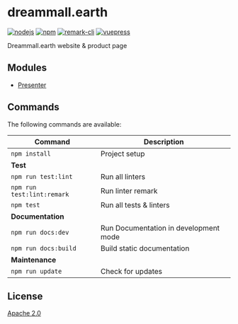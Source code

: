 # dreammall.earth
[![nodejs][badge-nodejs-img]][badge-nodejs-href]
[![npm][badge-npm-img]][badge-npm-href]
[![remark-cli][badge-remark-cli-img]][badge-remark-cli-href]
[![vuepress][badge-vuepress-img]][badge-vuepress-href]

Dreammall.earth website &amp; product page

## Modules

- [Presenter](presenter/README.md)

## Commands

The following commands are available:

| Command                    | Description                           |
|----------------------------|---------------------------------------|
| `npm install`              | Project setup                         |
| **Test**                   |                                       |
| `npm run test:lint`        | Run all linters                       |
| `npm run test:lint:remark` | Run linter remark                     |
| `npm test`                 | Run all tests & linters               |
| **Documentation**          |                                       |
| `npm run docs:dev`         | Run Documentation in development mode |
| `npm run docs:build`       | Build static documentation            |
| **Maintenance**            |                                       |
| `npm run update`           | Check for updates                     |

## License

[Apache 2.0](./LICENSE)

<!-- Badges -->
[badge-nodejs-img]: https://img.shields.io/badge/nodejs-%3E%3D20.5.0-blue
[badge-nodejs-href]:  https://nodejs.org/

[badge-npm-img]: https://img.shields.io/badge/npm-latest-blue
[badge-npm-href]: https://www.npmjs.com/package/npm

[badge-remark-cli-img]: https://img.shields.io/badge/dynamic/json?url=https%3A%2F%2Fraw.githubusercontent.com%2Fdreammall-earth%2Fdreammall.earth%2Fmaster%2Fpackage.json&query=devDependencies%5B%27remark-cli%27%5D&label=remark-cli&color=yellow
[badge-remark-cli-href]: https://remark.js.org/

[badge-vuepress-img]: https://img.shields.io/badge/dynamic/json?url=https%3A%2F%2Fraw.githubusercontent.com%2Fdreammall-earth%2Fdreammall.earth%2Fmaster%2Fpackage.json&query=devDependencies.vuepress&label=vuepress&color=orange
[badge-vuepress-href]: https://vuepress.vuejs.org/
